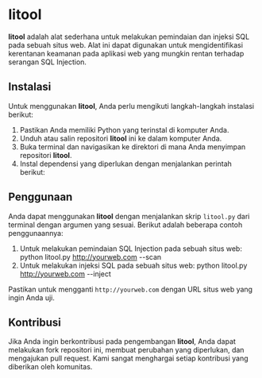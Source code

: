# litool

**litool** adalah alat sederhana untuk melakukan pemindaian dan injeksi SQL pada sebuah situs web. Alat ini dapat digunakan untuk mengidentifikasi kerentanan keamanan pada aplikasi web yang mungkin rentan terhadap serangan SQL Injection.

## Instalasi

Untuk menggunakan **litool**, Anda perlu mengikuti langkah-langkah instalasi berikut:

1. Pastikan Anda memiliki Python yang terinstal di komputer Anda.
2. Unduh atau salin repositori **litool** ini ke dalam komputer Anda.
3. Buka terminal dan navigasikan ke direktori di mana Anda menyimpan repositori **litool**.
4. Instal dependensi yang diperlukan dengan menjalankan perintah berikut:


## Penggunaan

Anda dapat menggunakan **litool** dengan menjalankan skrip `litool.py` dari terminal dengan argumen yang sesuai. Berikut adalah beberapa contoh penggunaannya:

1. Untuk melakukan pemindaian SQL Injection pada sebuah situs web: python litool.py http://yourweb.com --scan
2. Untuk melakukan injeksi SQL pada sebuah situs web: python litool.py http://yourweb.com --inject


Pastikan untuk mengganti `http://yourweb.com` dengan URL situs web yang ingin Anda uji.

## Kontribusi

Jika Anda ingin berkontribusi pada pengembangan **litool**, Anda dapat melakukan fork repositori ini, membuat perubahan yang diperlukan, dan mengajukan pull request. Kami sangat menghargai setiap kontribusi yang diberikan oleh komunitas.